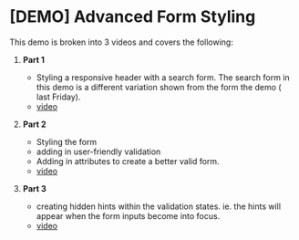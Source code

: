 # [DEMO] Advanced Form Styling

This demo is broken into 3 videos and covers the following:

1. **Part 1**
    - Styling a responsive header with a search form. The search form in this demo is a different variation shown from the form the demo  ( last Friday).
    - [video](https://nait.hosted.panopto.com/Panopto/Pages/Viewer.aspx?id=2e21b80f-e55b-4218-9c22-ade601784ee7)
     

2. **Part 2**
    -   Styling the form
    - adding in user-friendly validation
    - Adding in attributes to create a better valid form. 
    - [video](https://nait.hosted.panopto.com/Panopto/Pages/Viewer.aspx?id=c219b85e-5d90-48bd-a196-ade70003d670)

3. **Part 3**
    - creating hidden hints within the validation states. ie. the hints will appear when the form inputs become into focus. 
    - [video](https://nait.hosted.panopto.com/Panopto/Pages/Viewer.aspx?id=d83568d9-5668-4a3c-9660-ade70014bb1c)

   